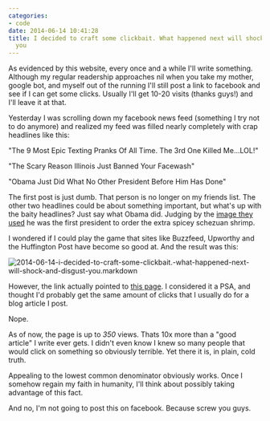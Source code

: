 ```yaml
---
categories:
- code
date: 2014-06-14 10:41:28
title: I decided to craft some clickbait. What happened next will shock and disgust
  you
---
```


As evidenced by this website, every once and a while I'll write something. Although my regular readership approaches nil when you take my mother, google bot, and myself out of the running I'll still post a link to facebook and see if I can get some clicks. Usually I'll get 10-20 visits (thanks guys!) and I'll leave it at that.

<!--more-->

Yesterday I was scrolling down my facebook news feed (something I try not to do anymore) and realized my feed was filled nearly completely with crap headlines like this:

"The 9 Most Epic Texting Pranks Of All Time. The 3rd One Killed Me...LOL!"

"The Scary Reason Illinois Just Banned Your Facewash"

"Obama Just Did What No Other President Before Him Has Done"

The first post is just dumb. That person is no longer on my friends list. The other two headlines could be about something important, but what's up with the baity headlines? Just say what Obama did. Judging by the [image they used](http://im41.com/wp-content/uploads/2013/07/Obama-Sweating.jpg) he was the first president to order the extra spicey schezuan shrimp.

I wondered if I could play the game that sites like Buzzfeed, Upworthy and the Huffington Post have become so good at. And the result was this:


<img class="import-img" src="http://s3-us-west-2.amazonaws.com/pedaldp/images/2014-06-i-decided-to-craft-some-clickbait.-what-happened-next-will-shock-and-disgust-you/post.png" alt="2014-06-14-i-decided-to-craft-some-clickbait.-what-happened-next-will-shock-and-disgust-you.markdown">

However, the link actually pointed to [this page](http://toxiccode.com/clickbait). I considered it a PSA, and thought I'd probably get the same amount of clicks that I usually do for a blog article I post.

Nope.

As of now, the page is up to *350* views. Thats 10x more than a "good article" I write ever gets. I didn't even know I knew so many people that would click on something so obviously terrible. Yet there it is, in plain, cold truth.

Appealing to the lowest common denominator obviously works. Once I somehow regain my faith in humanity, I'll think about possibly taking advantage of this fact.

And no, I'm not going to post this on facebook. Because screw you guys.